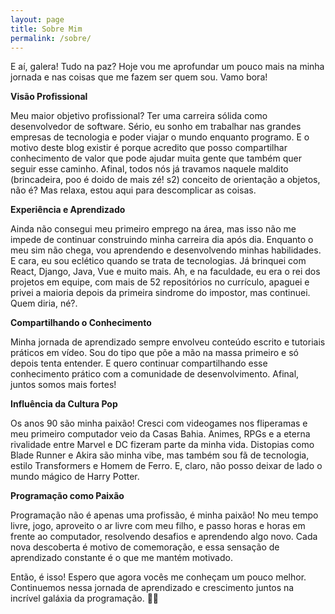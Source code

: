 ```yaml
---
layout: page
title: Sobre Mim
permalink: /sobre/
---
```


E aí, galera! Tudo na paz?
Hoje vou me aprofundar um pouco mais na minha jornada e nas coisas que me fazem ser quem sou. Vamo bora!

**Visão Profissional**

Meu maior objetivo profissional? Ter uma carreira sólida como desenvolvedor de software. Sério, eu sonho em trabalhar nas grandes empresas de tecnologia e poder viajar o mundo enquanto programo. E o motivo deste blog existir é porque acredito que posso compartilhar conhecimento de valor que pode ajudar muita gente que também quer seguir esse caminho. Afinal, todos nós já travamos naquele maldito (brincadeira, poo é doido de mais zé! s2) conceito de orientação a objetos, não é? Mas relaxa, estou aqui para descomplicar as coisas.

**Experiência e Aprendizado**

Ainda não consegui meu primeiro emprego na área, mas isso não me impede de continuar construindo minha carreira dia após dia. Enquanto o meu sim não chega, vou aprendendo e desenvolvendo minhas habilidades. E cara, eu sou eclético quando se trata de tecnologias. Já brinquei com React, Django, Java, Vue e muito mais. Ah, e na faculdade, eu era o rei dos projetos em equipe, com mais de 52 repositórios no currículo, apaguei e privei a maioria depois da primeira sindrome do impostor, mas continuei. Quem diria, né?.

**Compartilhando o Conhecimento**

Minha jornada de aprendizado sempre envolveu conteúdo escrito e tutoriais práticos em vídeo. Sou do tipo que põe a mão na massa primeiro e só depois tenta entender. E quero continuar compartilhando esse conhecimento prático com a comunidade de desenvolvimento. Afinal, juntos somos mais fortes!

**Influência da Cultura Pop**

Os anos 90 são minha paixão! Cresci com videogames nos fliperamas e meu primeiro computador veio da Casas Bahia. Animes, RPGs e a eterna rivalidade entre Marvel e DC fizeram parte da minha vida. Distopias como Blade Runner e Akira são minha vibe, mas também sou fã de tecnologia, estilo Transformers e Homem de Ferro. E, claro, não posso deixar de lado o mundo mágico de Harry Potter.

**Programação como Paixão**

Programação não é apenas uma profissão, é minha paixão! No meu tempo livre, jogo, aproveito o ar livre com meu filho, e passo horas e horas em frente ao computador, resolvendo desafios e aprendendo algo novo. Cada nova descoberta é motivo de comemoração, e essa sensação de aprendizado constante é o que me mantém motivado.

Então, é isso! Espero que agora vocês me conheçam um pouco melhor. Continuemos nessa jornada de aprendizado e crescimento juntos na incrível galáxia da programação. 💪🚀
